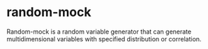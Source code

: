 # random-mock
 Random-mock is a random variable generator that can generate multidimensional variables with specified distribution or correlation.
